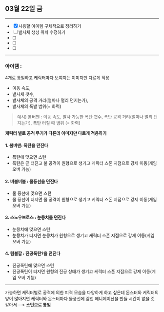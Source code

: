 ## 03월 22일 금
---  


- [x] 사용할 아이템 구체적으로 정리하기  
- [ ] 발사체 생성 위치 수정하기  
- [ ]   
- [ ]   
- [ ]     

---  


### 아이템 :  
4개로 통일하고 케릭터마다 보여지는 이미지만 다르게 적용  
- 이동 속도, 
-  발사체 갯수, 
-  발사체의 공격 거리(얼마나 멀리 던지는가),
-  발사체의 폭발 범위(= 화력)

> 예시) 봄버맨 : 이동 속도, 발사 가능한 폭탄 갯수, 폭탄 공격 거리(얼마나 멀리 던지는가), 폭탄 터질 때 범위 (= 화력)



**케릭터 별로 공격 무기가 다른데 이미지만 다르게 적용하기**

#### 1. 봄버맨: 폭탄을 던진다
 - 폭탄에 맞으면 스턴
 - 폭탄은 곧 터진고 불 공격이 원형으로 생기고 케릭터 스폰 지점으로 강제 이동(게임 오버 기능)

#### 2. 버블버블 : 물풍선을 던진다
 - 물 풍선에 맞으면 스턴
 - 물 풍선이 터지면 물 공격이 원형으로 생기고 케릭터 스폰 지점으로 강제 이동(게임 오버 기능)

#### 3. 스노우브로스 : 눈뭉치를 던진다
 - 눈뭉치에 맞으면 스턴
 - 눈뭉치가 터지면 눈뭉치가 원형으로 생기고 케릭터 스폰 지점으로 강제 이동(게임 오버 기능)

#### 4. 텀블팝 : 진공폭탄?을 던진다
 - 진공폭탄에 맞으면 스턴
 - 진공폭탄이 터지면 원형의 진공 상태가 생기고 케릭터 스폰 지점으로 강제 이동(게임 오버 기능)


---  
가능하면 케릭터별로 공격에 의한 피격 모습을 다양하게 하고 싶은데 
몬스터와 케릭터의 양이 많아지면 케릭터와 몬스터마다 
물풍선에 갇힌 에니메이션을 만들 시간이 없을 것 같아서 --> **스턴으로 통일**








  



